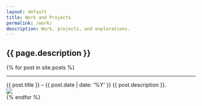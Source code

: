 ```yaml
---
layout: default
title: Work and Projects
permalink: /work/
description: Work, projects, and explorations.
---
```

<section class="hero">
    <div class="container">
        <div class="page-title">
            <h1 class="title display">{{ page.description }}</h1>
        </div>
    </div>
</section>
<section class="work-and-projects">
    <div class="row">
        {% for post in site.posts %}
            <div class="col">
                <div class="image card {{ post.title | replace: ' ', '-' | remove: ',' | downcase }}">
                    <hr class="divider">
                    <div class="content">
                        <div class="card-title">
                            <span class="subheading">{{ post.title }} – {{ post.date | date: '%Y' }}</span>
                            <span class="title h4">{{ post.description }}.</span>
                        </div>
                        <div class="card-button">
                            <a class="hidden" href="{{ post.url }}"></a>
                        </div>
                    </div>
                    <div class="image-wrapper">
                        <img class="thumbnail" src="{{ post.thumbnail }}">
                    </div>
                </div>
            </div>
        {% endfor %}
    </div>
</section>